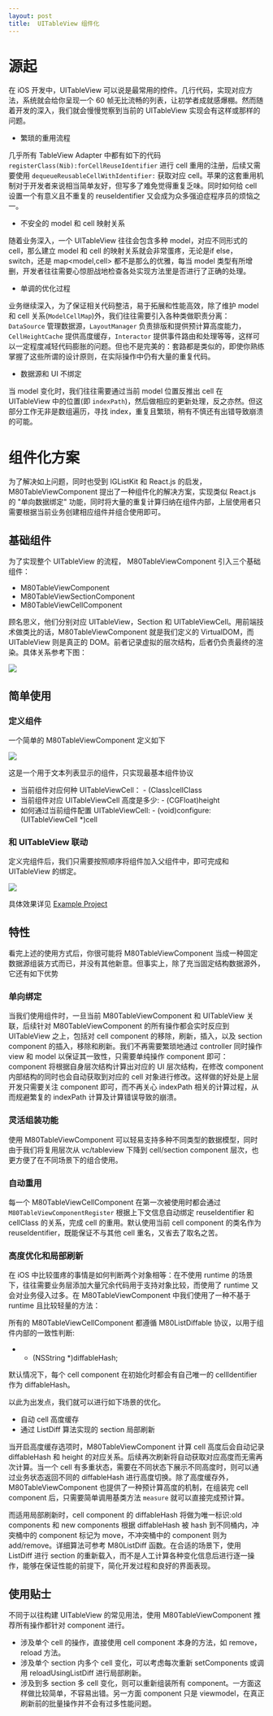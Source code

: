 ```yaml
---
layout: post
title:  UITableView 组件化
---
```


# 源起

在 iOS 开发中，UITableView 可以说是最常用的控件。几行代码，实现对应方法，系统就会给你呈现一个 60 帧无比流畅的列表，让初学者成就感爆棚。然而随着开发的深入，我们就会慢慢觉察到当前的 UITableView 实现会有这样或那样的问题。

* 繁琐的重用流程

几乎所有 TableView Adapter 中都有如下的代码 `registerClass(Nib):forCellReuseIdentifier` 进行 cell 重用的注册，后续又需要使用 `dequeueReusableCellWithIdentifier:` 获取对应 cell。苹果的这套重用机制对于开发者来说相当简单友好，但写多了难免觉得重复乏味。同时如何给 cell 设置一个有意义且不重复的 reuseIdentifier 又会成为众多强迫症程序员的烦恼之一。

* 不安全的 model 和 cell 映射关系

随着业务深入，一个 UITableView 往往会包含多种 model，对应不同形式的 cell，那么建立 model 和 cell 的映射关系就会非常蛋疼，无论是if else，switch，还是 map<model,cell> 都不是那么的优雅，每当 model 类型有所增删，开发者往往需要心惊胆战地检查各处实现方法里是否进行了正确的处理。

* 单调的优化过程

业务继续深入，为了保证相关代码整洁，易于拓展和性能高效，除了维护 model 和 cell 关系(`ModelCellMap`)外，我们往往需要引入各种类做职责分离：`DataSource` 管理数据源，`LayoutManager` 负责排版和提供预计算高度能力，`CellHeightCache` 提供高度缓存，`Interactor` 提供事件路由和处理等等，这样可以一定程度减轻代码膨胀的问题。但也不是完美的：套路都是类似的，即使你熟练掌握了这些所谓的设计原则，在实际操作中仍有大量的重复代码。


* 数据源和 UI 不绑定

当 model 变化时，我们往往需要通过当前 model 位置反推出 cell 在 UITableView 中的位置(即 `indexPath`)，然后做相应的更新处理，反之亦然。但这部分工作无非是数组遍历，寻找 index，重复且繁琐，稍有不慎还有出错导致崩溃的可能。

# 组件化方案

为了解决如上问题，同时也受到 IGListKit 和 React.js 的启发，M80TableViewComponent 提出了一种组件化的解决方案，实现类似 React.js 的 "单向数据绑定" 功能，同时将大量的重复计算归纳在组件内部，上层使用者只需要根据当前业务创建相应组件并组合使用即可。

## 基础组件

为了实现整个 UITableView 的流程， M80TableViewComponent 引入三个基础组件：

* M80TableViewComponent
* M80TableViewSectionComponent
* M80TableViewCellComponent

顾名思义，他们分别对应 UITableView，Section 和 UITableViewCell。用前端技术做类比的话，M80TableViewComponent 就是我们定义的 VirtualDOM，而 UITableView 则是真正的 DOM。前者记录虚拟的层次结构，后者仍负责最终的渲染。具体关系参考下图：

![](/images/component_arch.jpg)

## 简单使用

### 定义组件

一个简单的 M80TableViewComponent 定义如下

![](/images/item_component.png)

这是一个用于文本列表显示的组件，只实现最基本组件协议

* 当前组件对应何种 UITableViewCell：   - (Class)cellClass
* 当前组件对应 UITableViewCell 高度是多少: - (CGFloat)height
* 如何通过当前组件配置 UITableViewCell: - (void)configure:(UITableViewCell *)cell



### 和 UITableView 联动

定义完组件后，我们只需要按照顺序将组件加入父组件中，即可完成和 UITableView 的绑定。 
 
![](/images/component_usage.png)

具体效果详见 [Example Project](https://github.com/xiangwangfeng/M80TableViewComponent)


## 特性

看完上述的使用方式后，你很可能将 M80TableViewComponent 当成一种固定数据源组装方式而已，并没有其他新意。但事实上，除了充当固定结构数据源外，它还有如下优势

### 单向绑定

当我们使用组件时，一旦当前 M80TableViewComponent 和 UITableView 关联，后续针对 M80TableViewComponent 的所有操作都会实时反应到 UITableView 之上，包括对 cell component 的移除，刷新，插入，以及 section component 的插入，移除和刷新。我们不再需要繁琐地通过 controller 同时操作 view 和 model 以保证其一致性，只需要单纯操作 component 即可：component 将根据自身层次结构计算出对应的 UI 层次结构，在修改 component 内部结构的同时也会自动获取到对应的 cell 对象进行修改。这样做的好处是上层开发只需要关注 component 即可，而不再关心 indexPath 相关的计算过程，从而规避繁复的 indexPath 计算及计算错误导致的崩溃。

### 灵活组装功能

使用 M80TableViewComponent 可以轻易支持多种不同类型的数据模型，同时由于我们将复用层次从 vc/tableview 下降到 cell/section component 层次，也更方便了在不同场景下的组合使用。


### 自动重用

每一个 M80TableViewCellComponent 在第一次被使用时都会通过 `M80TableViewComponentRegister` 根据上下文信息自动绑定 reuseIdentifier 和 cellClass 的关系，完成 cell 的重用。默认使用当前 cell component 的类名作为 reuseIdentifier，既能保证不与其他 cell 重名，又省去了取名之苦。

### 高度优化和局部刷新

在 iOS 中比较蛋疼的事情是如何判断两个对象相等：在不使用 runtime 的场景下，往往需要业务层添加大量冗余代码用于支持对象比较，而使用了 runtime 又会对业务侵入过多。在 M80TableViewComponent 中我们使用了一种不基于 runtime 且比较轻量的方法：

所有的 M80TableViewCellComponent 都遵循 M80ListDiffable 协议，以用于组件内部的一致性判断:

* - (NSString *)diffableHash;

默认情况下，每个 cell component 在初始化时都会有自己唯一的 cellIdentifier 作为 diffableHash。

以此为出发点，我们就可以进行如下场景的优化。

* 自动 cell 高度缓存
* 通过 ListDiff 算法实现的 section 局部刷新

当开启高度缓存选项时，M80TableViewComponent 计算 cell 高度后会自动记录 diffableHash 和 height 的对应关系。后续再次刷新将自动获取对应高度而无需再次计算。当一个 cell 有多重状态，需要在不同状态下展示不同高度时，则可以通过业务状态返回不同的 diffableHash 进行高度切换。除了高度缓存外，M80TableViewComponent 也提供了一种预计算高度的机制，在组装完 cell component 后，只需要简单调用基类方法 `measure` 就可以直接完成预计算。


而适用局部刷新时，cell component 的 diffableHash 将做为唯一标识:old components 和 new components 根据 diffableHash 被 hash 到不同桶内，冲突桶中的 component 标记为 move，不冲突桶中的 component 则为 add/remove。详细算法可参考 M80ListDiff 函数。在合适的场景下，使用 ListDiff 进行 section 的重新载入，而不是人工计算各种变化信息后进行逐一操作，能够在保证性能的前提下，简化开发过程和良好的界面表现。


## 使用贴士

不同于以往构建 UITableView 的常见用法，使用 M80TableViewComponent 推荐所有操作都针对 component 进行。

* 涉及单个 cell 的操作，直接使用 cell component 本身的方法，如 remove，reload 方法。
* 涉及单个 section 内多个 cell 变化，可以考虑每次重新 setComponents 或调用 reloadUsingListDiff 进行局部刷新。
* 涉及到多 section 多 cell 变化，则可以重新组装所有 component。一方面这样做比较简单，不容易出错。另一方面 component 只是 viewmodel，在真正刷新前的批量操作并不会有过多性能问题。

